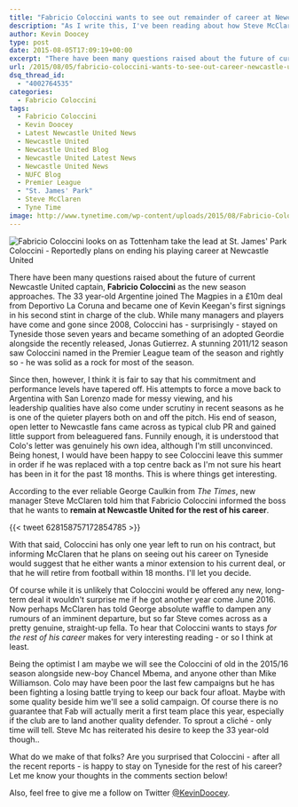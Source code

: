 ```yaml
---
title: "Fabricio Coloccini wants to see out remainder of career at Newcastle United"
description: "As I write this, I've been reading about how Steve McClaren and his backroom staff has heated exchanges with players behind the scenes following yet another"
author: Kevin Doocey
type: post
date: 2015-08-05T17:09:19+00:00
excerpt: "There have been many questions raised about the future of current Newcastle United captain, Fabricio Coloccini as a the new season approaches. The 33 year-old Argentine joined.."
url: /2015/08/05/fabricio-coloccini-wants-to-see-out-career-newcastle-united/
dsq_thread_id:
  - "4002764535"
categories:
  - Fabricio Coloccini
tags:
  - Fabricio Coloccini
  - Kevin Doocey
  - Latest Newcastle United News
  - Newcastle United
  - Newcastle United Blog
  - Newcastle United Latest News
  - Newcastle United News
  - NUFC Blog
  - Premier League
  - "St. James' Park"
  - Steve McClaren
  - Tyne Time
image: http://www.tynetime.com/wp-content/uploads/2015/08/Fabricio-Coloccini-Newcastle-2015.jpg
---
```

![Fabricio Coloccini looks on as Tottenham take the lead at St. James' Park](http://www.tynetime.com/wp-content/uploads/2015/08/Fabricio-Coloccini-Newcastle-2015.jpg)
Coloccini - Reportedly plans on ending his playing career at Newcastle United


There have been many questions raised about the future of current Newcastle United captain, **Fabricio Coloccini** as the new season approaches. The 33 year-old Argentine joined The Magpies in a £10m deal from Deportivo La Coruna and became one of Kevin Keegan's first signings in his second stint in charge of the club. While many managers and players have come and gone since 2008, Coloccini has - surprisingly - stayed on Tyneside those seven years and became something of an adopted Geordie alongside the recently released, Jonas Gutierrez. A stunning 2011/12 season saw Coloccini named in the Premier League team of the season and rightly so - he was solid as a rock for most of the season.

Since then, however, I think it is fair to say that his commitment and performance levels have tapered off. His attempts to force a move back to Argentina with San Lorenzo made for messy viewing, and his leadership qualities have also come under scrutiny in recent seasons as he is one of the quieter players both on and off the pitch. His end of season, open letter to Newcastle fans came across as typical club PR and gained little support from beleaguered fans. Funnily enough, it is understood that Colo's letter was genuinely his own idea, although I'm still unconvinced. Being honest,  I would have been happy to see Coloccini leave this summer in order if he was replaced with a top centre back as I'm not sure his heart has been in it for the past 18 months. This is where things get interesting.

According to the ever reliable George Caulkin from _The Times_, new manager Steve McClaren told him that Fabricio Coloccini informed the boss that he wants to **remain at Newcastle United for the rest of his career**.

{{< tweet 628158757172854785 >}}

With that said, Coloccini has only one year left to run on his contract, but informing McClaren that he plans on seeing out his career on Tyneside would suggest that he either wants a minor extension to his current deal, or that he will retire from football within 18 months. I'll let you decide.

Of course while it is unlikely that Coloccini would be offered any new, long-term deal it wouldn't surprise me if he got another year come June 2016. Now perhaps McClaren has told George absolute waffle to dampen any rumours of an imminent departure, but so far Steve comes across as a pretty genuine, straight-up fella. To hear that Coloccini wants to stays _for the rest of his career_ makes for very interesting reading - or so I think at least.

Being the optimist I am maybe we will see the Coloccini of old in the 2015/16 season alongside new-boy Chancel Mbema, and anyone other than Mike Williamson. Colo may have been poor the last few campaigns but he has been fighting a losing battle trying to keep our back four afloat. Maybe with some quality beside him we'll see a solid campaign. Of course there is no guarantee that Fab will actually merit a first team place this year, especially if the club are to land another quality defender. To sprout a cliché - only time will tell. Steve Mc has reiterated his desire to keep the 33 year-old though..

What do we make of that folks? Are you surprised that Coloccini - after all the recent reports - is happy to stay on Tyneside for the rest of his career? Let me know your thoughts in the comments section below!

Also, feel free to give me a follow on Twitter [@KevinDoocey](https://twitter.com/kevindoocey/).
